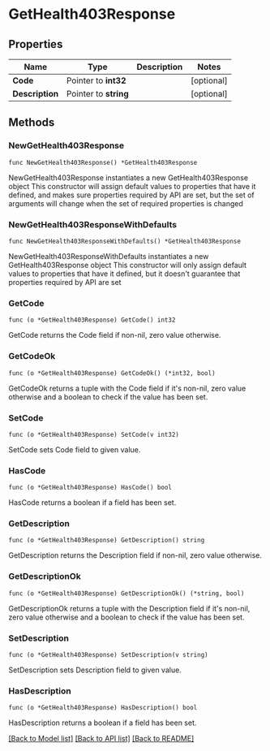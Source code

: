 # GetHealth403Response

## Properties

Name | Type | Description | Notes
------------ | ------------- | ------------- | -------------
**Code** | Pointer to **int32** |  | [optional] 
**Description** | Pointer to **string** |  | [optional] 

## Methods

### NewGetHealth403Response

`func NewGetHealth403Response() *GetHealth403Response`

NewGetHealth403Response instantiates a new GetHealth403Response object
This constructor will assign default values to properties that have it defined,
and makes sure properties required by API are set, but the set of arguments
will change when the set of required properties is changed

### NewGetHealth403ResponseWithDefaults

`func NewGetHealth403ResponseWithDefaults() *GetHealth403Response`

NewGetHealth403ResponseWithDefaults instantiates a new GetHealth403Response object
This constructor will only assign default values to properties that have it defined,
but it doesn't guarantee that properties required by API are set

### GetCode

`func (o *GetHealth403Response) GetCode() int32`

GetCode returns the Code field if non-nil, zero value otherwise.

### GetCodeOk

`func (o *GetHealth403Response) GetCodeOk() (*int32, bool)`

GetCodeOk returns a tuple with the Code field if it's non-nil, zero value otherwise
and a boolean to check if the value has been set.

### SetCode

`func (o *GetHealth403Response) SetCode(v int32)`

SetCode sets Code field to given value.

### HasCode

`func (o *GetHealth403Response) HasCode() bool`

HasCode returns a boolean if a field has been set.

### GetDescription

`func (o *GetHealth403Response) GetDescription() string`

GetDescription returns the Description field if non-nil, zero value otherwise.

### GetDescriptionOk

`func (o *GetHealth403Response) GetDescriptionOk() (*string, bool)`

GetDescriptionOk returns a tuple with the Description field if it's non-nil, zero value otherwise
and a boolean to check if the value has been set.

### SetDescription

`func (o *GetHealth403Response) SetDescription(v string)`

SetDescription sets Description field to given value.

### HasDescription

`func (o *GetHealth403Response) HasDescription() bool`

HasDescription returns a boolean if a field has been set.


[[Back to Model list]](../README.md#documentation-for-models) [[Back to API list]](../README.md#documentation-for-api-endpoints) [[Back to README]](../README.md)


